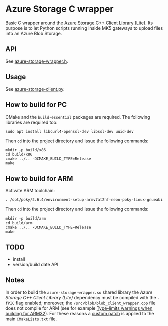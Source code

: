 # Azure Storage C wrapper

Basic C wrapper around the [Azure Storage C++ Client Library (Lite)](https://github.com/Azure/azure-storage-cpplite). Its purpose is to let Python scripts running inside MK5 gateways to upload files into an Azure Blob Storage.

## API

See [azure-storage-wrapper.h](./include/azure-storage-wrapper.h).

## Usage

See [azure-storage-client.py](./tools/examples/azure-storage-client.py).

## How to build for PC

CMake and the `build-essential` packages are required. The following libraries are required too:

    sudo apt install libcurl4-openssl-dev libssl-dev uuid-dev

Then `cd` into the project directory and issue the following commands:

    mkdir -p build/x86
    cd build/x86
    cmake ../.. -DCMAKE_BUILD_TYPE=Release
    make

## How to build for ARM

Activate ARM toolchain:

    . /opt/poky/2.6.4/environment-setup-armv7at2hf-neon-poky-linux-gnueabi

Then `cd` into the project directory and issue the following commands:

    mkdir -p build/arm
    cd build/arm
    cmake ../.. -DCMAKE_BUILD_TYPE=Release
    make

## TODO

* install
* version/build date API

## Notes

In order to build the `azure-storage-wrapper.so` shared library the _Azure Storage C++ Client Library (Lite)_ dependency must be compiled with the `-fPIC` flag enabled; moreover, the `/src/blob/blob_client_wrapper.cpp` file does not compile for ARM (see for example [Type-limits warnings when building for ARM32](https://github.com/Azure/azure-storage-cpplite/issues/72)). For these reasons a [custom patch](./deps/patches/azure-storage-lite-fPIC.patch) is applied to the main `CMakeLists.txt` file.
